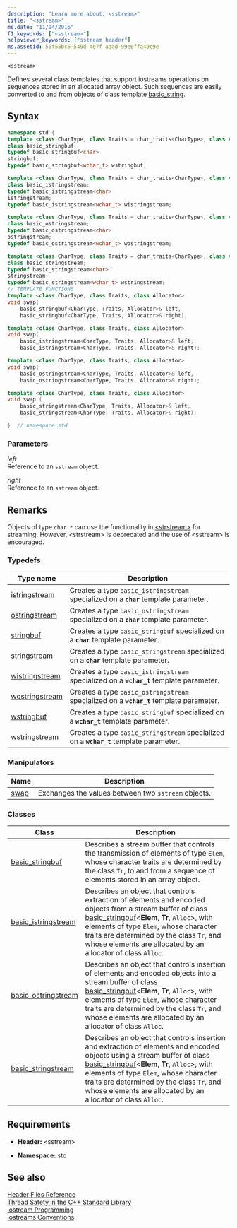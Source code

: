 ```yaml
---
description: "Learn more about: <sstream>"
title: "<sstream>"
ms.date: "11/04/2016"
f1_keywords: ["<sstream>"]
helpviewer_keywords: ["sstream header"]
ms.assetid: 56f55bc5-549d-4e7f-aaad-99e0ffa49c9e
---
```

`<sstream>`

Defines several class templates that support iostreams operations on sequences stored in an allocated array object. Such sequences are easily converted to and from objects of class template [basic_string](../standard-library/basic-string-class.md).

## Syntax

```cpp
namespace std {
template <class CharType, class Traits = char_traits<CharType>, class Allocator = allocator<CharType>>
class basic_stringbuf;
typedef basic_stringbuf<char>
stringbuf;
typedef basic_stringbuf<wchar_t> wstringbuf;

template <class CharType, class Traits = char_traits<CharType>, class Allocator = allocator<CharType>>
class basic_istringstream;
typedef basic_istringstream<char>
istringstream;
typedef basic_istringstream<wchar_t> wistringstream;

template <class CharType, class Traits = char_traits<CharType>, class Allocator = allocator<CharType>>
class basic_ostringstream;
typedef basic_ostringstream<char>
ostringstream;
typedef basic_ostringstream<wchar_t> wostringstream;

template <class CharType, class Traits = char_traits<CharType>, class Allocator = allocator<CharType>>
class basic_stringstream;
typedef basic_stringstream<char>
stringstream;
typedef basic_stringstream<wchar_t> wstringstream;
// TEMPLATE FUNCTIONS
template <class CharType, class Traits, class Allocator>
void swap(
    basic_stringbuf<CharType, Traits, Allocator>& left,
    basic_stringbuf<CharType, Traits, Allocator>& right);

template <class CharType, class Traits, class Allocator>
void swap(
    basic_istringstream<CharType, Traits, Allocator>& left,
    basic_istringstream<CharType, Traits, Allocator>& right);

template <class CharType, class Traits, class Allocator>
void swap(
    basic_ostringstream<CharType, Traits, Allocator>& left,
    basic_ostringstream<CharType, Traits, Allocator>& right);

template <class CharType, class Traits, class Allocator>
void swap (
    basic_stringstream<CharType, Traits, Allocator>& left,
    basic_stringstream<CharType, Traits, Allocator>& right);

}  // namespace std
```

### Parameters

*left*\
Reference to an `sstream` object.

*right*\
Reference to an `sstream` object.

## Remarks

Objects of type `char *` can use the functionality in [\<strstream>](../standard-library/strstream.md) for streaming. However, \<strstream> is deprecated and the use of \<sstream> is encouraged.

### Typedefs

|Type name|Description|
|-|-|
|[istringstream](../standard-library/sstream-typedefs.md#istringstream)|Creates a type `basic_istringstream` specialized on a **`char`** template parameter.|
|[ostringstream](../standard-library/sstream-typedefs.md#ostringstream)|Creates a type `basic_ostringstream` specialized on a **`char`** template parameter.|
|[stringbuf](../standard-library/sstream-typedefs.md#stringbuf)|Creates a type `basic_stringbuf` specialized on a **`char`** template parameter.|
|[stringstream](../standard-library/sstream-typedefs.md#stringstream)|Creates a type `basic_stringstream` specialized on a **`char`** template parameter.|
|[wistringstream](../standard-library/sstream-typedefs.md#wistringstream)|Creates a type `basic_istringstream` specialized on a **`wchar_t`** template parameter.|
|[wostringstream](../standard-library/sstream-typedefs.md#wostringstream)|Creates a type `basic_ostringstream` specialized on a **`wchar_t`** template parameter.|
|[wstringbuf](../standard-library/sstream-typedefs.md#wstringbuf)|Creates a type `basic_stringbuf` specialized on a **`wchar_t`** template parameter.|
|[wstringstream](../standard-library/sstream-typedefs.md#wstringstream)|Creates a type `basic_stringstream` specialized on a **`wchar_t`** template parameter.|

### Manipulators

|Name|Description|
|-|-|
|[swap](../standard-library/sstream-functions.md#sstream_swap)|Exchanges the values between two `sstream` objects.|

### Classes

|Class|Description|
|-|-|
|[basic_stringbuf](../standard-library/basic-stringbuf-class.md)|Describes a stream buffer that controls the transmission of elements of type `Elem`, whose character traits are determined by the class `Tr`, to and from a sequence of elements stored in an array object.|
|[basic_istringstream](../standard-library/basic-istringstream-class.md)|Describes an object that controls extraction of elements and encoded objects from a stream buffer of class [basic_stringbuf](../standard-library/basic-stringbuf-class.md)<**Elem**, **Tr**, `Alloc`>, with elements of type `Elem`, whose character traits are determined by the class `Tr`, and whose elements are allocated by an allocator of class `Alloc`.|
|[basic_ostringstream](../standard-library/basic-ostringstream-class.md)|Describes an object that controls insertion of elements and encoded objects into a stream buffer of class [basic_stringbuf](../standard-library/basic-stringbuf-class.md)<**Elem**, **Tr**, `Alloc`>, with elements of type `Elem`, whose character traits are determined by the class `Tr`, and whose elements are allocated by an allocator of class `Alloc`.|
|[basic_stringstream](../standard-library/basic-stringstream-class.md)|Describes an object that controls insertion and extraction of elements and encoded objects using a stream buffer of class [basic_stringbuf](../standard-library/basic-stringbuf-class.md)<**Elem**, **Tr**, `Alloc`>, with elements of type `Elem`, whose character traits are determined by the class `Tr`, and whose elements are allocated by an allocator of class `Alloc`.|

## Requirements

- **Header:** \<sstream>

- **Namespace:** std

## See also

[Header Files Reference](../standard-library/cpp-standard-library-header-files.md)\
[Thread Safety in the C++ Standard Library](../standard-library/thread-safety-in-the-cpp-standard-library.md)\
[iostream Programming](../standard-library/iostream-programming.md)\
[iostreams Conventions](../standard-library/iostreams-conventions.md)
